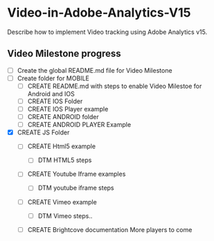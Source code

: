 # Video-in-Adobe-Analytics-V15

Describe how to implement Video tracking using Adobe Analytics v15. 

## Video Milestone progress

- [ ] Create the global README.md file for Video Milestone
- [ ] Create folder for MOBILE
  - [ ] CREATE README.md with steps to enable Video Milestoe for Android and IOS
  - [ ] CREATE IOS Folder
  - [ ] CREATE IOS Player example
  - [ ] CREATE ANDROID folder
  - [ ] CREATE ANDROID PLAYER Example
- [X] CREATE JS Folder
  - [ ] CREATE Html5 example
    - [ ] DTM HTML5 steps
  - [ ] CREATE Youtube Iframe examples
	- [ ] DTM youtube iframe steps
  - [ ] CREATE Vimeo example
    - [ ] DTM Vimeo steps..
  - [ ] CREATE Brightcove documentation
  More players to come
  
